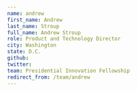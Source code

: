 ```yaml
---
name: andrew
first_name: Andrew
last_name: Stroup
full_name: Andrew Stroup
role: Product and Technology Director
city: Washington
state: D.C.
github: 
twitter: 
team: Presidential Innovation Fellowship
redirect_from: /team/andrew
---
```

